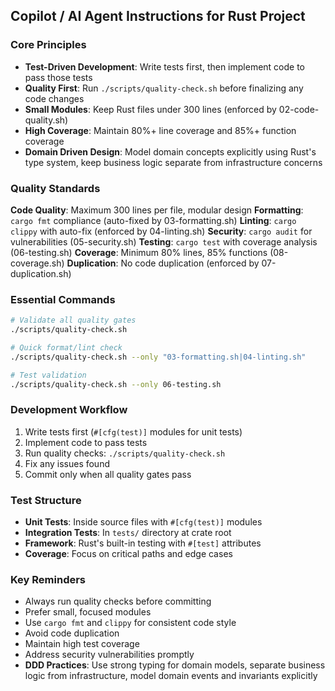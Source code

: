 ## Copilot / AI Agent Instructions for Rust Project

### Core Principles

- **Test-Driven Development**: Write tests first, then implement code to pass those tests
- **Quality First**: Run `./scripts/quality-check.sh` before finalizing any code changes
- **Small Modules**: Keep Rust files under 300 lines (enforced by 02-code-quality.sh)
- **High Coverage**: Maintain 80%+ line coverage and 85%+ function coverage
- **Domain Driven Design**: Model domain concepts explicitly using Rust's type system, keep business logic separate from infrastructure concerns

### Quality Standards

**Code Quality**: Maximum 300 lines per file, modular design
**Formatting**: `cargo fmt` compliance (auto-fixed by 03-formatting.sh)
**Linting**: `cargo clippy` with auto-fix (enforced by 04-linting.sh)
**Security**: `cargo audit` for vulnerabilities (05-security.sh)
**Testing**: `cargo test` with coverage analysis (06-testing.sh)
**Coverage**: Minimum 80% lines, 85% functions (08-coverage.sh)
**Duplication**: No code duplication (enforced by 07-duplication.sh)

### Essential Commands

```bash
# Validate all quality gates
./scripts/quality-check.sh

# Quick format/lint check
./scripts/quality-check.sh --only "03-formatting.sh|04-linting.sh"

# Test validation
./scripts/quality-check.sh --only 06-testing.sh
```

### Development Workflow

1. Write tests first (`#[cfg(test)]` modules for unit tests)
2. Implement code to pass tests
3. Run quality checks: `./scripts/quality-check.sh`
4. Fix any issues found
5. Commit only when all quality gates pass

### Test Structure

- **Unit Tests**: Inside source files with `#[cfg(test)]` modules
- **Integration Tests**: In `tests/` directory at crate root
- **Framework**: Rust's built-in testing with `#[test]` attributes
- **Coverage**: Focus on critical paths and edge cases

### Key Reminders

- Always run quality checks before committing
- Prefer small, focused modules
- Use `cargo fmt` and `clippy` for consistent code style
- Avoid code duplication
- Maintain high test coverage
- Address security vulnerabilities promptly
- **DDD Practices**: Use strong typing for domain models, separate business logic from infrastructure, model domain events and invariants explicitly
